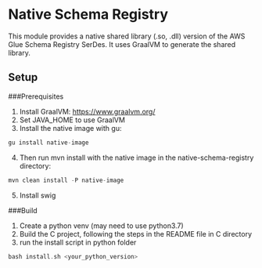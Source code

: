 # Native Schema Registry 

This module provides a native shared library (.so, .dll) version of the AWS Glue Schema Registry SerDes. 
It uses GraalVM to generate the shared library. 

## Setup

###Prerequisites

1. Install GraalVM: https://www.graalvm.org/
2. Set JAVA_HOME to use GraalVM
3. Install the native image with gu:
```asm
gu install native-image
```
4. Then run mvn install with the native image in the native-schema-registry directory:
```asm
mvn clean install -P native-image
```
5. Install swig

###Build
1. Create a python venv (may need to use python3.7)
2. Build the C project, following the steps in the README file in C directory
3. run the install script in python folder
```asm
bash install.sh <your_python_version>
```

